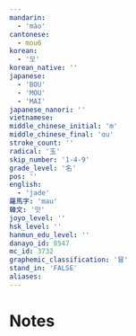 ```yaml
---
mandarin:
  - 'mào'
cantonese:
  - mou6
korean:
  - '모'
korean_native: ''
japanese:
  - 'BOU'
  - 'MOU'
  - 'MAI'
japanese_nanori: ''
vietnamese:
middle_chinese_initial: 'm'
middle_chinese_final: 'ɑu'
stroke_count: ''
radical: '玉'
skip_number: '1-4-9'
grade_level: '名'
pos: ''
english:
  - 'jade'
羅馬字: 'mau'
韓文: '맛'
joyo_level: ''
hsk_level: ''
hanmun_edu_level: ''
danayo_id: 8547
mc_id: 3732
graphemic_classification: '冒'
stand_in: 'FALSE'
aliases:
---
```


# Notes
